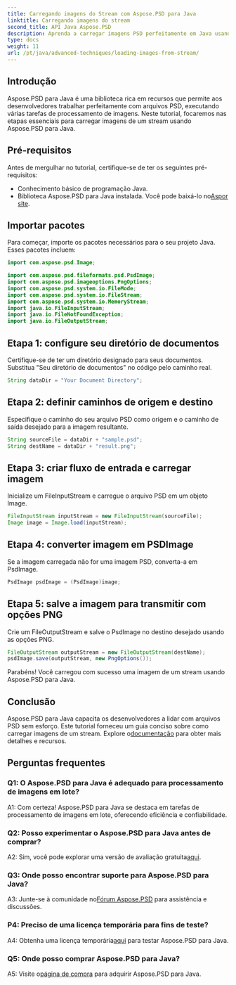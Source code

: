 ```yaml
---
title: Carregando imagens do Stream com Aspose.PSD para Java
linktitle: Carregando imagens do stream
second_title: API Java Aspose.PSD
description: Aprenda a carregar imagens PSD perfeitamente em Java usando Aspose.PSD. Siga nosso guia passo a passo para processamento eficiente de imagens.
type: docs
weight: 11
url: /pt/java/advanced-techniques/loading-images-from-stream/
---
```

## Introdução

Aspose.PSD para Java é uma biblioteca rica em recursos que permite aos desenvolvedores trabalhar perfeitamente com arquivos PSD, executando várias tarefas de processamento de imagens. Neste tutorial, focaremos nas etapas essenciais para carregar imagens de um stream usando Aspose.PSD para Java.

## Pré-requisitos

Antes de mergulhar no tutorial, certifique-se de ter os seguintes pré-requisitos:

- Conhecimento básico de programação Java.
-  Biblioteca Aspose.PSD para Java instalada. Você pode baixá-lo no[Aspor site](https://releases.aspose.com/psd/java/).

## Importar pacotes

Para começar, importe os pacotes necessários para o seu projeto Java. Esses pacotes incluem:

```java
import com.aspose.psd.Image;

import com.aspose.psd.fileformats.psd.PsdImage;
import com.aspose.psd.imageoptions.PngOptions;
import com.aspose.psd.system.io.FileMode;
import com.aspose.psd.system.io.FileStream;
import com.aspose.psd.system.io.MemoryStream;
import java.io.FileInputStream;
import java.io.FileNotFoundException;
import java.io.FileOutputStream;
```

## Etapa 1: configure seu diretório de documentos

Certifique-se de ter um diretório designado para seus documentos. Substitua "Seu diretório de documentos" no código pelo caminho real.

```java
String dataDir = "Your Document Directory";
```

## Etapa 2: definir caminhos de origem e destino

Especifique o caminho do seu arquivo PSD como origem e o caminho de saída desejado para a imagem resultante.

```java
String sourceFile = dataDir + "sample.psd";
String destName = dataDir + "result.png";
```

## Etapa 3: criar fluxo de entrada e carregar imagem

Inicialize um FileInputStream e carregue o arquivo PSD em um objeto Image.

```java
FileInputStream inputStream = new FileInputStream(sourceFile);
Image image = Image.load(inputStream);
```

## Etapa 4: converter imagem em PSDImage

Se a imagem carregada não for uma imagem PSD, converta-a em PsdImage.

```java
PsdImage psdImage = (PsdImage)image;
```

## Etapa 5: salve a imagem para transmitir com opções PNG

Crie um FileOutputStream e salve o PsdImage no destino desejado usando as opções PNG.

```java
FileOutputStream outputStream = new FileOutputStream(destName);
psdImage.save(outputStream, new PngOptions());
```

Parabéns! Você carregou com sucesso uma imagem de um stream usando Aspose.PSD para Java.

## Conclusão

 Aspose.PSD para Java capacita os desenvolvedores a lidar com arquivos PSD sem esforço. Este tutorial forneceu um guia conciso sobre como carregar imagens de um stream. Explore o[documentação](https://reference.aspose.com/psd/java/) para obter mais detalhes e recursos.

## Perguntas frequentes

### Q1: O Aspose.PSD para Java é adequado para processamento de imagens em lote?

A1: Com certeza! Aspose.PSD para Java se destaca em tarefas de processamento de imagens em lote, oferecendo eficiência e confiabilidade.

### Q2: Posso experimentar o Aspose.PSD para Java antes de comprar?

 A2: Sim, você pode explorar uma versão de avaliação gratuita[aqui](https://releases.aspose.com/).

### Q3: Onde posso encontrar suporte para Aspose.PSD para Java?

 A3: Junte-se à comunidade no[Fórum Aspose.PSD](https://forum.aspose.com/c/psd/34) para assistência e discussões.

### P4: Preciso de uma licença temporária para fins de teste?

 A4: Obtenha uma licença temporária[aqui](https://purchase.aspose.com/temporary-license/) para testar Aspose.PSD para Java.

### Q5: Onde posso comprar Aspose.PSD para Java?

 A5: Visite o[página de compra](https://purchase.aspose.com/buy) para adquirir Aspose.PSD para Java.